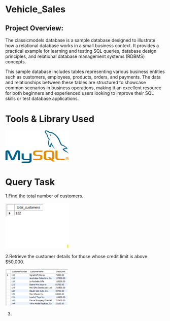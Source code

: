 # Vehicle_Sales
## Project Overview:
The classicmodels database is a sample database designed to illustrate how a relational database works in a small business context. It provides a practical example for learning and testing SQL queries, database design principles, and relational database management systems (RDBMS) concepts.

This sample database includes tables representing various business entities such as customers, employees, products, orders, and payments. The data and relationships between these tables are structured to showcase common scenarios in business operations, making it an excellent resource for both beginners and experienced users looking to improve their SQL skills or test database applications.

# Tools & Library Used
<img src="./images/mysql_img.png" alt="mysql_img.png" width="200"/> &nbsp;

# Query Task

1.Find the total number of customers.

<img src="./images/total_customer.png" alt="total_customer.png" width="200"/> &nbsp;

2.Retrieve the customer details for those whose credit limit is above $50,000.

<img src="./images/limit_50000.png" alt="limit_50000.png" width="200"/> &nbsp;

3.
